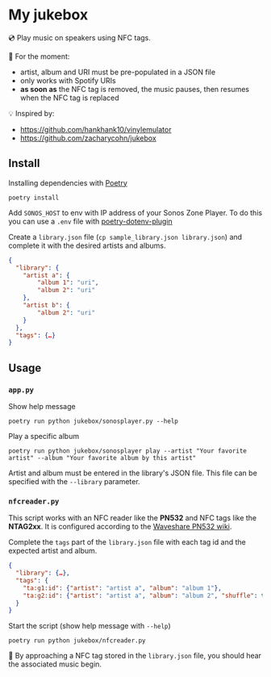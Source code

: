 # My jukebox

💿 Play music on speakers using NFC tags.

🚧 For the moment: 
- artist, album and URI must be pre-populated in a JSON file
- only works with Spotify URIs
- **as soon as** the NFC tag is removed, the music pauses, then resumes when the NFC tag is replaced

💡 Inspired by:
- https://github.com/hankhank10/vinylemulator
- https://github.com/zacharycohn/jukebox

## Install

Installing dependencies with [Poetry](https://python-poetry.org)
```shell
poetry install
```

Add `SONOS_HOST` to env with IP address of your Sonos Zone Player. To do this you can use a `.env` file with [poetry-dotenv-plugin](https://github.com/mpeteuil/poetry-dotenv-plugin)

Create a `library.json` file (`cp sample_library.json library.json`) and complete it with the desired artists and albums.

```json
{
  "library": {
    "artist a": {
        "album 1": "uri",
        "album 2": "uri"
    },
    "artist b": {
        "album 2": "uri"
    }
  },
  "tags": {…}
}
```


## Usage

### `app.py`

Show help message
```shell
poetry run python jukebox/sonosplayer.py --help
```

Play a specific album
```shell
poetry run python jukebox/sonosplayer play --artist "Your favorite artist" --album "Your favorite album by this artist"
```
Artist and album must be entered in the library's JSON file. This file can be specified with the `--library` parameter.

### `nfcreader.py`

This script works with an NFC reader like the **PN532** and NFC tags like the **NTAG2xx**.
It is configured according to the [Waveshare PN532 wiki](https://www.waveshare.com/wiki/PN532_NFC_HAT).

Complete the `tags` part of the `library.json` file with each tag id and the expected artist and album.

```json
{
  "library": {…},
  "tags": {
    "ta:g1:id": {"artist": "artist a", "album": "album 1"},
    "ta:g2:id": {"artist": "artist a", "album": "album 2", "shuffle": true},
  }
}
```

Start the script (show help message with `--help`)
```shell
poetry run python jukebox/nfcreader.py
```

🎉 By approaching a NFC tag stored in the `library.json` file, you should hear the associated music begin.
